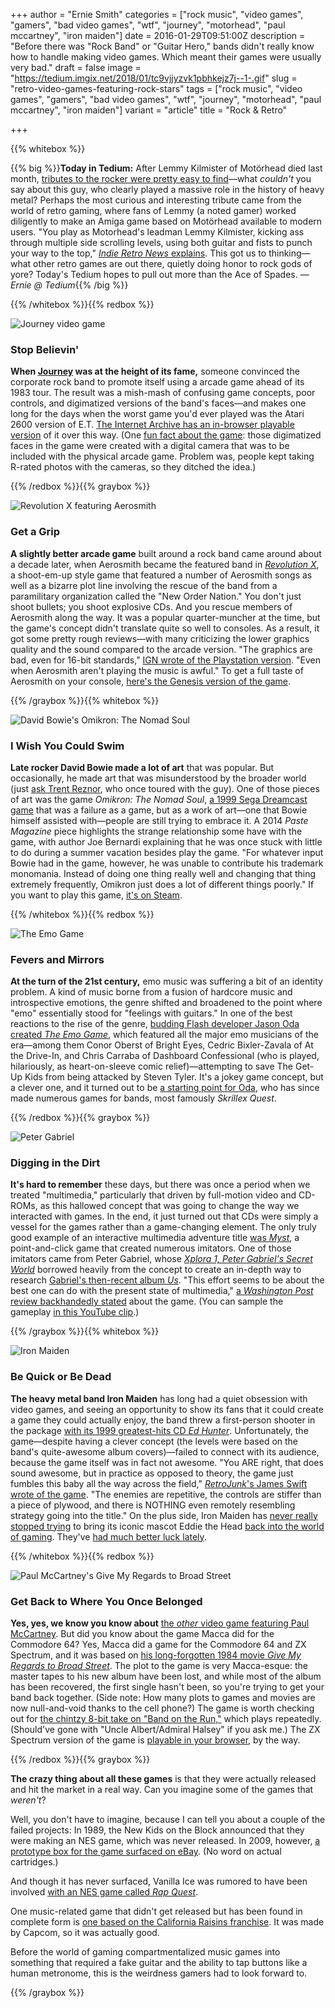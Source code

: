 +++
author = "Ernie Smith"
categories = ["rock music", "video games", "gamers", "bad video games", "wtf", "journey", "motorhead", "paul mccartney", "iron maiden"]
date = 2016-01-29T09:51:00Z
description = "Before there was \"Rock Band\" or \"Guitar Hero,\" bands didn't really know how to handle making video games. Which meant their games were usually very bad."
draft = false
image = "https://tedium.imgix.net/2018/01/tc9vjjyzvk1pbhkejz7j--1-.gif"
slug = "retro-video-games-featuring-rock-stars"
tags = ["rock music", "video games", "gamers", "bad video games", "wtf", "journey", "motorhead", "paul mccartney", "iron maiden"]
variant = "article"
title = "Rock & Retro"

+++

{{% whitebox %}}

{{% big %}}**Today in Tedium:** After Lemmy Kilmister of Motörhead died last month, [tributes to the rocker were pretty easy to find](http://www.rollingstone.com/music/news/remembering-lemmy-fans-rockers-toast-metal-legend-at-l-a-tributes-20160111)—what *couldn't* you say about this guy, who clearly played a massive role in the history of heavy metal? Perhaps the most curious and interesting tribute came from the world of retro gaming, where fans of Lemmy (a noted gamer) worked diligently to make an Amiga game based on Motörhead available to modern users. "You play as Motorhead's leadman Lemmy Kilmister, kicking ass through multiple side scrolling levels, using both guitar and fists to punch your way to the top," [*Indie Retro News* explains](http://www.indieretronews.com/2015/12/motorhead-by-cobe-amiga-cd32-release-in.html). This got us to thinking—what other retro games are out there, quietly doing honor to rock gods of yore? Today's Tedium hopes to pull out more than the Ace of Spades. *— Ernie @ Tedium*{{% /big %}}

{{% /whitebox %}}{{% redbox %}}

![Journey video game](https://tedium.imgix.net/2018/01/cgkkdzvvso85wwnzrgzt.jpg)

### Stop Believin'

**When [Journey](http://amzn.to/1OTEVR3) was at the height of its fame,** someone convinced the corporate rock band to promote itself using a arcade game ahead of its 1983 tour. The result was a mish-mash of confusing game concepts, poor controls, and digimatized versions of the band's faces—and makes one long for the days when the worst game you'd ever played was the Atari 2600 version of E.T. [The Internet Archive has an in-browser playable version](https://archive.org/details/arcade_journey) of it over this way. (One [fun fact about the game](http://www.arcade-museum.com/game_detail.php?game_id=8242): those digimatized faces in the game were created with a digital camera that was to be included with the physical arcade game. Problem was, people kept taking R-rated photos with the cameras, so they ditched the idea.)

{{% /redbox %}}{{% graybox %}}

![Revolution X featuring Aerosmith](https://tedium.imgix.net/2018/01/p9flffz0n59sxz7fa9da.jpg)

### Get a Grip

**A slightly better arcade game** built around a rock band came around about a decade later, when Aerosmith became the featured band in [*Revolution X*](http://www.giantbomb.com/revolution-x/3030-12829/), a shoot-em-up style game that featured a number of Aerosmith songs as well as a bizarre plot line involving the rescue of the band from a paramilitary organization called the "New Order Nation." You don't just shoot bullets; you shoot explosive CDs. And you rescue members of Aerosmith along the way. It was a popular quarter-muncher at the time, but the game's concept didn't translate quite so well to consoles. As a result, it got some pretty rough reviews—with many criticizing the lower graphics quality and the sound compared to the arcade version. "The graphics are bad, even for 16-bit standards," [IGN wrote of the Playstation version](http://www.ign.com/articles/1996/11/25/revolution-x). "Even when Aerosmith aren't playing the music is awful." To get a full taste of Aerosmith on your console, [here's the Genesis version of the game](https://archive.org/details/sg_Revolution_X_1995_Acclaim_Midway_Rage_Software_EU-US_en).

{{% /graybox %}}{{% whitebox %}}

![David Bowie's Omikron: The Nomad Soul](https://tedium.imgix.net/2018/01/ivnxx0rdes67s0altxdj.jpg)

### I Wish You Could Swim

**Late rocker David Bowie made a lot of art** that was popular. But occasionally, he made art that was misunderstood by the broader world (just [ask Trent Reznor](http://www.rollingstone.com/music/news/trent-reznor-recalls-how-david-bowie-helped-him-get-sober-20160126), who once toured with the guy). One of those pieces of art was the game *Omikron: The Nomad Soul*, [a 1999 Sega Dreamcast game](http://amzn.to/1nSqkfH) that was a failure as a game, but as a work of art—one that Bowie himself assisted with—people are still trying to embrace it. A 2014 *Paste Magazine* piece highlights the strange relationship some have with the game, with author Joe Bernardi explaining that he was once stuck with little to do during a summer vacation besides play the game. "For whatever input Bowie had in the game, however, he was unable to contribute his trademark monomania. Instead of doing one thing really well and changing that thing extremely frequently, Omikron just does a lot of different things poorly." If you want to play this game, [it's on Steam](https://steamcommunity.com/app/243000).

{{% /whitebox %}}{{% redbox %}}

![The Emo Game](https://tedium.imgix.net/2018/01/btgmmttcknemv5cizgcz.jpg)

### Fevers and Mirrors

**At the turn of the 21st century,** emo music was suffering a bit of an identity problem. A kind of music borne from a fusion of hardcore music and introspective emotions, the genre shifted and broadened to the point where "emo" essentially stood for "feelings with guitars." In one of the best reactions to the rise of the genre, [budding Flash developer Jason Oda created *The Emo Game*](http://www.emogame.com/), which featured all the major emo musicians of the era—among them Conor Oberst of Bright Eyes, Cedric Bixler-Zavala of At the Drive-In, and Chris Carraba of Dashboard Confessional (who is played, hilariously, as heart-on-sleeve comic relief)—attempting to save The Get-Up Kids from being attacked by Steven Tyler. It's a jokey game concept, but a clever one, and it turned out to be [a starting point for Oda](http://jasonoda.com/v10/), who has since made numerous games for bands, most famously *Skrillex Quest*.

{{% /redbox %}}{{% graybox %}}


![Peter Gabriel](https://tedium.imgix.net/2018/01/gmo0tmuejxnjaino1i8u.jpg)

### Digging in the Dirt

**It's hard to remember** these days, but there was once a period when we treated "multimedia," particularly that driven by full-motion video and CD-ROMs, as this hallowed concept that was going to change the way we interacted with games. In the end, it just turned out that CDs were simply a vessel for the games rather than a game-changing element. The only truly good example of an interactive multimedia adventure title [was *Myst*](http://cyan.com/games/myst/), a point-and-click game that created numerous imitators. One of those imitators came from Peter Gabriel, whose [*Xplora 1, Peter Gabriel's Secret World*](http://amzn.to/1KJfLjV) borrowed heavily from the concept to create an in-depth way to research [Gabriel's then-recent album *Us*](http://amzn.to/1OTzwtb). "This effort seems to be about the best one can do with the present state of multimedia," [a *Washington Post* review backhandedly stated](http://community.seattletimes.nwsource.com/archive/?date=19940508&slug=1909494) about the game. (You can sample the gameplay [in this YouTube clip](https://www.youtube.com/watch?v=y7EKnhIG6zY).)

{{% /graybox %}}{{% whitebox %}}

![Iron Maiden](https://tedium.imgix.net/2018/01/k23uyiyfv7vd14kdayad.jpg)

### Be Quick or Be Dead

**The heavy metal band Iron Maiden** has long had a quiet obsession with video games, and seeing an opportunity to show its fans that it could create a game they could actually enjoy, the band threw a first-person shooter in the package [with its 1999 greatest-hits CD *Ed Hunter*](http://amzn.to/1OTAFAP). Unfortunately, the game—despite having a clever concept (the levels were based on the band's quite-awesome album covers)—failed to connect with its audience, because the game itself was in fact not awesome. "You ARE right, that does sound awesome, but in practice as opposed to theory, the game just fumbles this baby all the way across the field," [*RetroJunk*'s James Swift wrote of the game](http://www.retrojunk.com/article/show/3309/iron-maiden-the-video-game). "The enemies are repetitive, the controls are stiffer than a piece of plywood, and there is NOTHING even remotely resembling strategy going into the title." On the plus side, Iron Maiden has [never really stopped trying](http://www.thefinalfrontiergame.com/) to bring its iconic mascot Eddie the Head [back into the world of gaming](http://speedoflight.ironmaiden.com/). They've [had much better luck lately](http://ironmaidenlegacy.com/).

{{% /whitebox %}}{{% redbox %}}

![Paul McCartney's Give My Regards to Broad Street](https://tedium.imgix.net/2018/01/j9imqenwgeujmuu78hc1.jpg)

### Get Back to Where You Once Belonged

**Yes, yes, we know you know about** [the *other* video game featuring Paul McCartney](http://www.thebeatlesrockband.com/). But did you know about the game Macca did for the Commodore 64? Yes, Macca did a game for the Commodore 64 and ZX Spectrum, and it was based on [his long-forgotten 1984 movie *Give My Regards to Broad Street*](http://amzn.to/1KJh2Yg). The plot to the game is very Macca-esque: the master tapes to his new album have been lost, and while most of the album has been recovered, the first single hasn't been, so you're trying to get your band back together. (Side note: How many plots to games and movies are now null-and-void thanks to the cell phone?) The game is worth checking out for [the chintzy 8-bit take on "Band on the Run,"](https://www.youtube.com/watch?v=3gk1tnvl8mo) which plays repeatedly. (Should've gone with "Uncle Albert/Admiral Halsey" if you ask me.) The ZX Spectrum version of the game is [playable in your browser](https://archive.org/details/zx_Give_my_Regards_to_Broad_Street_1985_Mind_Games), by the way.


{{% /redbox %}}{{% graybox %}}

**The crazy thing about all these games** is that they were actually released and hit the market in a real way. Can you imagine some of the games that *weren't*?

Well, you don't have to imagine, because I can tell you about a couple of the failed projects: In 1989, the New Kids on the Block announced that they were making an NES game, which was never released. In 2009, however, [a prototype box for the game surfaced on eBay](http://www.videogamemuseum.com/2009/10/15/new-kids-on-the-block-box-for-prototype-nes-game/). (No word on actual cartridges.)

And though it has never surfaced, Vanilla Ice was rumored to have been involved [with an NES game called *Rap Quest*](http://nintendoage.com/forum/messageview.cfm?catid=35&threadid=109902).

One music-related game that didn't get released but has been found in complete form is [one based on the California Raisins franchise](http://www.lostlevels.org/200308/200308-raisins.shtml). It was made by Capcom, so it was actually good.

Before the world of gaming compartmentalized music games into something that required a fake guitar and the ability to tap buttons like a human metronome, this is the weirdness gamers had to look forward to.

{{% /graybox %}}